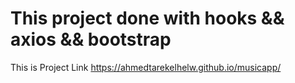 # This project done with hooks && axios && bootstrap

This is Project Link https://ahmedtarekelhelw.github.io/musicapp/